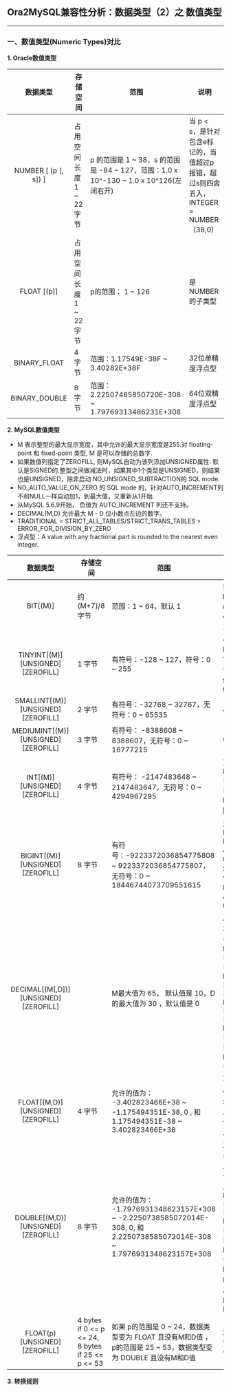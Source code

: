 ## Ora2MySQL兼容性分析：数据类型（2）之 数值类型
---

### 一、数值类型(Numeric Types)对比

**1. Oracle数值类型**

|数据类型|存储空间|范围|说明|
|:-:|-|-|-|
|NUMBER [ (p [, s]) ]|占用空间长度 1 ~ 22 字节|p 的范围是 1 ~ 38，s 的范围是 -84 ~ 127，范围：1.0 x 10^-130 ~ 1.0 x 10^126(左闭右开)|当 p < s，是针对包含e标记的，当值超过p报错，超过s则四舍五入，INTEGER = NUMBER（38,0)|
|FLOAT [(p)]|占用空间长度 1 ~ 22 字节|p的范围： 1 ~ 126 |是NUMBER的子类型|
|BINARY_FLOAT| 4 字节|范围：1.17549E-38F ~  3.40282E+38F|32位单精度浮点型|
|BINARY_DOUBLE| 8 字节|范围：2.22507485850720E-308  ~ 1.79769313486231E+308|64位双精度浮点型|

**2. MySQL数值类型**
+ M 表示整型的最大显示宽度，其中允许的最大显示宽度是255.对 floating-point 和 fixed-point 类型, M 是可以存储的总数字.
+ 如果数值列指定了ZEROFILL, 则MySQL自动为该列添加UNSIGNED属性. 默认是SIGNED的.整型之间做减法时，如果其中1个类型是UNSIGNED，则结果也是UNSIGNED，除非启动 NO_UNSIGNED_SUBTRACTION的 SQL mode.
+ NO_AUTO_VALUE_ON_ZERO 的 SQL mode 的，针对AUTO_INCREMENT列 不和NULL一样自动加1，到最大值，又重新从1开始.
+ 从MySQL 5.6.9开始， 负值为 AUTO_INCREMENT 列还不支持。
+ DECIMAL(M,D) 允许最大 M - D 位小数点左边的数字。
+ TRADITIONAL =  STRICT_ALL_TABLES/STRICT_TRANS_TABLES + ERROR_FOR_DIVISION_BY_ZERO
+ 浮点型：A value with any fractional part is rounded to the nearest even integer.


|数据类型|存储空间|范围|说明|
|:-:|-|-|-|
|BIT[(M)]|约 (M+7)/8 字节|范围：1 ~ 64，默认 1|指定bit常量值：b'value' 或 0bvalue，其中value只能是 0 或者 1|
|TINYINT[(M)] [UNSIGNED] [ZEROFILL]| 1 字节|有符号：-128 ~ 127，符号：0 ~ 255|小整型，BOOL, BOOLEAN是 TINYINT(1) 的同义词，0 被看为 false，非 0 被看为 true|
|SMALLINT[(M)] [UNSIGNED] [ZEROFILL]| 2 字节|有符号：-32768 ~ 32767，无符号：0 ~ 65535|小整型|
|MEDIUMINT[(M)] [UNSIGNED] [ZEROFILL]| 3 字节|有符号： -8388608 ~ 8388607，无符号：0 ~ 16777215|中等大小整型|
|INT[(M)] [UNSIGNED] [ZEROFILL]| 4 字节|有符号： -2147483648 ~ 2147483647，无符号：0 ~ 4294967295|正常大小的整型，INTEGER[(M)] [UNSIGNED] [ZEROFILL]，NTEGER 是 INT 的同义词|
|BIGINT[(M)] [UNSIGNED] [ZEROFILL]| 8 字节|有符号：-9223372036854775808 ~ 9223372036854775807，无符号：0 ~ 18446744073709551615|大整型，SERIAL 是 BIGINT UNSIGNED NOT NULL AUTO_INCREMENT UNIQUE 的别名，SERIAL DEFAULT VALUE 是 NOT NULL AUTO_INCREMENT UNIQUE 的别名|
|DECIMAL[(M[,D])] [UNSIGNED] [ZEROFILL]| |M最大值为 65， 默认值是 10，D的最大值为 30 ，默认值是 0|小数点 以及 - 减号不计入到M中，等价于 NUMERIC。DEC[(M[,D])] [UNSIGNED] [ZEROFILL]，DEC[(M[,D])] [UNSIGNED] [ZEROFILL], NUMERIC[(M[,D])] [UNSIGNED] [ZEROFILL], FIXED[(M[,D])] [UNSIGNED] [ZEROFILL] 是 DECIMAL的同义词， FIXED同义词是为了兼容其他数据库|
|FLOAT[(M,D)] [UNSIGNED] [ZEROFILL]| 4 字节|允许的值为： -3.402823466E+38 ~ -1.175494351E-38,  0 , 和  1.175494351E-38 ~ 3.402823466E+38|小的单精度浮点数，最大可以精确到小数点后 7 位。值超过长度，则进行四舍五入|
|DOUBLE[(M,D)] [UNSIGNED] [ZEROFILL]| 8 字节|允许的值为： -1.7976931348623157E+308 ~ -2.2250738585072014E-308, 0, 和  2.2250738585072014E-308 ~ 1.7976931348623157E+308|正常双精度浮点数，最大可以精确到小数点后 15 位。值超过长度，则进行四舍五入，DOUBLE PRECISION[(M,D)] [UNSIGNED] [ZEROFILL], REAL[(M,D)] [UNSIGNED] [ZEROFILL] 是 DOUBLE 的同义词，如果 REAL_AS_FLOAT 的 SQL mode启用，REAL 是 FLOAT 的同义词而不是DOUBLE|
|FLOAT(p) [UNSIGNED] [ZEROFILL]| 4 bytes if 0 <= p <= 24, 8 bytes if 25 <= p <= 53|如果 p的范围是 0 ~ 24，数据类型变为 FLOAT 且没有M和D值 ，p的范围是 25 ~ 53，数据类型变为 DOUBLE 且没有M和D值|浮点数，FLOAT(p) 语法是为ODBC兼容性而提供的|




**3. 转换规则**


